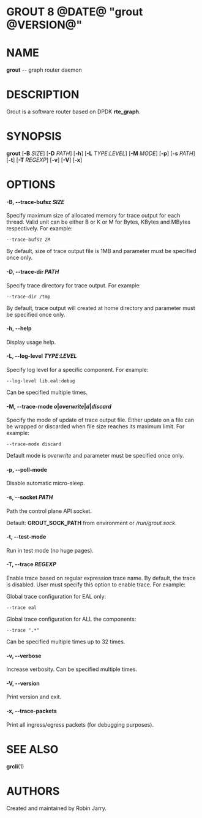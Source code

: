 GROUT 8 @DATE@ "grout @VERSION@"
================================

# NAME

**grout** -- graph router daemon

# DESCRIPTION

Grout is a software router based on DPDK __rte_graph__.

# SYNOPSIS

**grout**
[**-B** _SIZE_]
[**-D** _PATH_]
[**-h**]
[**-L** _TYPE_:_LEVEL_]
[**-M** _MODE_]
[**-p**]
[**-s** _PATH_]
[**-t**]
[**-T** _REGEXP_]
[**-v**]
[**-V**]
[**-x**]

# OPTIONS

#### **-B**, **--trace-bufsz** _SIZE_

Specify maximum size of allocated memory for trace output for each thread.
Valid unit can be either B or K or M for Bytes, KBytes and MBytes respectively.
For example:

```
--trace-bufsz 2M
```

By default, size of trace output file is 1MB and parameter must be
specified once only.

#### **-D**, **--trace-dir** _PATH_

Specify trace directory for trace output. For example:

```
--trace-dir /tmp
```

By default, trace output will created at home directory and parameter must be
specified once only.

#### **-h**, **--help**

Display usage help.

#### **-L**, **--log-level** _TYPE_:_LEVEL_

Specify log level for a specific component. For example:

```
--log-level lib.eal:debug
```

Can be specified multiple times.

#### **-M**, **--trace-mode** _o_|_overwrite_|_d_|_discard_

Specify the mode of update of trace output file. Either update on a file can be
wrapped or discarded when file size reaches its maximum limit. For example:

```
--trace-mode discard
```

Default mode is _overwrite_ and parameter must be specified once only.

#### **-p**, **--poll-mode**

Disable automatic micro-sleep.

#### **-s**, **--socket** _PATH_

Path the control plane API socket.

Default: **GROUT_SOCK_PATH** from environment or _/run/grout.sock_.

#### **-t**, **--test-mode**

Run in test mode (no huge pages).

#### **-T**, **--trace** _REGEXP_

Enable trace based on regular expression trace name. By default, the trace is
disabled. User must specify this option to enable trace. For example:

Global trace configuration for EAL only:

```
--trace eal
```

Global trace configuration for ALL the components:

```
--trace ".*"
```

Can be specified multiple times up to 32 times.

#### **-v**, **--verbose**

Increase verbosity. Can be specified multiple times.

#### **-V**, **--version**

Print version and exit.

#### **-x**, **--trace-packets**

Print all ingress/egress packets (for debugging purposes).

# SEE ALSO

**grcli**(1)

# AUTHORS

Created and maintained by Robin Jarry.
